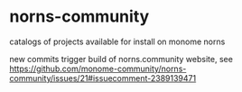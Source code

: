 # norns-community

catalogs of projects available for install on monome norns


new commits trigger build of norns.community website, see https://github.com/monome-community/norns-community/issues/21#issuecomment-2389139471
